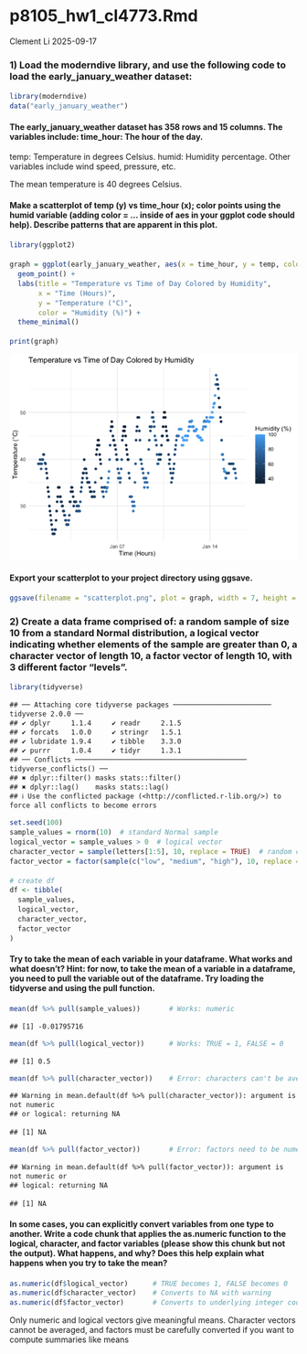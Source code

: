 p8105_hw1_cl4773.Rmd
================
Clement Li
2025-09-17

### 1) Load the moderndive library, and use the following code to load the early_january_weather dataset:

``` r
library(moderndive)
data("early_january_weather")
```

#### The early_january_weather dataset has 358 rows and 15 columns. The variables include: time_hour: The hour of the day.

temp: Temperature in degrees Celsius. humid: Humidity percentage. Other
variables include wind speed, pressure, etc.

The mean temperature is 40 degrees Celsius.

#### Make a scatterplot of temp (y) vs time_hour (x); color points using the humid variable (adding color = … inside of aes in your ggplot code should help). Describe patterns that are apparent in this plot.

``` r
library(ggplot2)

graph = ggplot(early_january_weather, aes(x = time_hour, y = temp, color = humid)) +
  geom_point() +
  labs(title = "Temperature vs Time of Day Colored by Humidity",
       x = "Time (Hours)",
       y = "Temperature (°C)",
       color = "Humidity (%)") +
  theme_minimal()

print(graph)
```

![](p8105_hw1_cl4773_files/figure-gfm/unnamed-chunk-2-1.png)<!-- -->

#### Export your scatterplot to your project directory using ggsave.

``` r
ggsave(filename = "scatterplot.png", plot = graph, width = 7, height = 5)
```

### 2) Create a data frame comprised of: a random sample of size 10 from a standard Normal distribution, a logical vector indicating whether elements of the sample are greater than 0, a character vector of length 10, a factor vector of length 10, with 3 different factor “levels”.

``` r
library(tidyverse)
```

    ## ── Attaching core tidyverse packages ──────────────────────── tidyverse 2.0.0 ──
    ## ✔ dplyr     1.1.4     ✔ readr     2.1.5
    ## ✔ forcats   1.0.0     ✔ stringr   1.5.1
    ## ✔ lubridate 1.9.4     ✔ tibble    3.3.0
    ## ✔ purrr     1.0.4     ✔ tidyr     1.3.1
    ## ── Conflicts ────────────────────────────────────────── tidyverse_conflicts() ──
    ## ✖ dplyr::filter() masks stats::filter()
    ## ✖ dplyr::lag()    masks stats::lag()
    ## ℹ Use the conflicted package (<http://conflicted.r-lib.org/>) to force all conflicts to become errors

``` r
set.seed(100) 
sample_values = rnorm(10)  # standard Normal sample
logical_vector = sample_values > 0  # logical vector
character_vector = sample(letters[1:5], 10, replace = TRUE)  # random characters
factor_vector = factor(sample(c("low", "medium", "high"), 10, replace = TRUE))  # factor with 3 levels

# create df
df <- tibble(
  sample_values,
  logical_vector,
  character_vector,
  factor_vector
)
```

#### Try to take the mean of each variable in your dataframe. What works and what doesn’t? Hint: for now, to take the mean of a variable in a dataframe, you need to pull the variable out of the dataframe. Try loading the tidyverse and using the pull function.

``` r
mean(df %>% pull(sample_values))       # Works: numeric
```

    ## [1] -0.01795716

``` r
mean(df %>% pull(logical_vector))      # Works: TRUE = 1, FALSE = 0
```

    ## [1] 0.5

``` r
mean(df %>% pull(character_vector))    # Error: characters can't be averaged
```

    ## Warning in mean.default(df %>% pull(character_vector)): argument is not numeric
    ## or logical: returning NA

    ## [1] NA

``` r
mean(df %>% pull(factor_vector))       # Error: factors need to be numeric
```

    ## Warning in mean.default(df %>% pull(factor_vector)): argument is not numeric or
    ## logical: returning NA

    ## [1] NA

#### In some cases, you can explicitly convert variables from one type to another. Write a code chunk that applies the as.numeric function to the logical, character, and factor variables (please show this chunk but not the output). What happens, and why? Does this help explain what happens when you try to take the mean?

``` r
as.numeric(df$logical_vector)      # TRUE becomes 1, FALSE becomes 0
as.numeric(df$character_vector)    # Converts to NA with warning 
as.numeric(df$factor_vector)       # Converts to underlying integer codes of factor levels
```

Only numeric and logical vectors give meaningful means. Character
vectors cannot be averaged, and factors must be carefully converted if
you want to compute summaries like means
